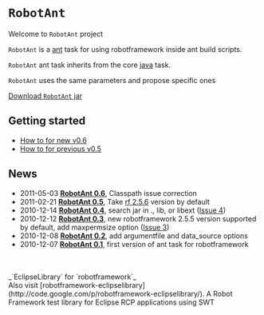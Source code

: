 # `RobotAnt` #

Welcome to `RobotAnt` project

`RobotAnt` is a [ant](http://ant.apache.org/) task for using robotframework inside ant build scripts.

`RobotAnt` ant task inherits from the core [java](http://ant.apache.org/manual/Tasks/jar.html) task.

`RobotAnt` uses the same parameters and propose specific ones

[Download `RobotAnt` jar](http://code.google.com/p/robotframework-ant/downloads/list)

## Getting started ##
  * [How to for new v0.6](RobotAntTask.md)
  * [How to for previous v0.5](RobotframeworkAntTask.md)

## News ##
  * 2011-05-03 **[RobotAnt 0.6](RobotAntTask.md)**, Classpath issue correction
  * 2011-02-21 **[RobotAnt 0.5](RobotframeworkAntTask.md)**, Take [rf 2.5.6](http://code.google.com/p/robotframework/wiki/ReleaseNotes25#Robot_Framework_2.5.6) version by default
  * 2010-12-14 **[RobotAnt 0.4](RobotframeworkAntTask.md)**, search jar in ., lib, or libext ([Issue 4](http://code.google.com/p/robotframework-ant/issues/detail?id=3&can=1))
  * 2010-12-12 **[RobotAnt 0.3](RobotframeworkAntTask.md)**, new robotframework 2.5.5 version supported by default, add maxpermsize option ([Issue 3](http://code.google.com/p/robotframework-ant/issues/detail?id=3&can=1))
  * 2010-12-08 **[RobotAnt 0.2](RobotframeworkAntTask.md)**, add argumentfile and data\_source options
  * 2010-12-07 **[RobotAnt 0.1](RobotframeworkAntTask.md)**, first version of ant task for robotframework


<br />
<br />
_`EclipseLibrary` for `robotframework`_
<br />Also visit [robotframework-eclipselibrary](http://code.google.com/p/robotframework-eclipselibrary/). A Robot Framework test library for Eclipse RCP applications using SWT